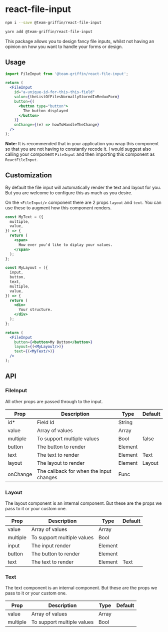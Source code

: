 # react-file-input

```sh
npm i --save @team-griffin/react-file-input

yarn add @team-griffin/react-file-input
```

This package allows you to design fancy file inputs, whilst not having an opinion on how you want to handle your forms or design.

## Usage

```jsx
import FileInput from '@team-griffin/react-file-input';

return (
  <FileInput
    id="a-unique-id-for-this-this-field"
    value={theListOfFilesNormallyStoredInReduxForm}
    button={(
      <button type="button">
        The button displayed
      </button>
    )}
    onChange={(e) => howToHandleTheChange}
  />
);
```

**Note:** It is recommended that in your application you wrap this component so that you are not having to constantly recode it. I would suggest also calling your component `FileInput` and then importing this component as `ReactFileInput`.

## Customization

By default the file input will automatically render the text and layout for you. But you are welcome to configure this as much as you desire.

On the `<FileInput/>` component there are 2 props `layout` and `text`. You can use these to augment how this component renders.

```jsx
const MyText = ({
  multiple,
  value,
}) => {
  return (
    <span>
      How ever you'd like to diplay your values.
    </span>
  );
};

const MyLayout = ({
  input,
  button,
  text,
  multiple,
  value,
}) => {
  return (
    <div>
      Your structure.
    </div>
  );
};

return (
  <FileInput
    button={<button>My Button</button>}
    layout={(<MyLayout/>)}
    text={(<MyText/>)}
  />
);

```

## API

### FileInput

All other props are passed through to the input.

| Prop     | Description                             | Type    | Default |
|----------|-----------------------------------------|---------|---------|
| id*      | Field Id                                | String  |         |
| value    | Array of values                         | Array   |         |
| multiple | To support multiple values              | Bool    | false   |
| button   | The button to render                    | Element |         |
| text     | The text to render                      | Element | Text    |
| layout   | The layout to render                    | Element | Layout  |
| onChange | The callback for when the input changes | Func    |         |

### Layout

The layout component is an internal component. But these are the props we pass to it or your custom one.

| Prop     | Description                | Type    | Default |
|----------|----------------------------|---------|---------|
| value    | Array of values            | Array   |         |
| multiple | To support multiple values | Bool    |         |
| input    | The input render           | Element |         |
| button   | The button to render       | Element |         |
| text     | The text to render         | Element | Text    |

### Text

The text component is an internal component. But these are the props we pass to it or your custom one.

| Prop     | Description                | Type  | Default |
|----------|----------------------------|-------|---------|
| value    | Array of values            | Array |         |
| multiple | To support multiple values | Bool  |         |